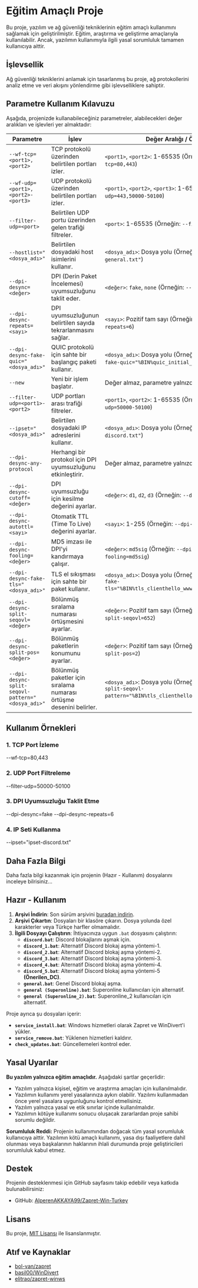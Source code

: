 # Eğitim Amaçlı Proje

Bu proje, yazılım ve ağ güvenliği tekniklerinin eğitim amaçlı kullanımını sağlamak için geliştirilmiştir. Eğitim, araştırma ve geliştirme amaçlarıyla kullanılabilir. Ancak, yazılımın kullanımıyla ilgili yasal sorumluluk tamamen kullanıcıya aittir.

## İşlevsellik

Ağ güvenliği tekniklerini anlamak için tasarlanmış bu proje, ağ protokollerini analiz etme ve veri akışını yönlendirme gibi işlevselliklere sahiptir.


## Parametre Kullanım Kılavuzu

Aşağıda, projenizde kullanabileceğiniz parametreler, alabilecekleri değer aralıkları ve işlevleri yer almaktadır:

| **Parametre**                                      | **İşlev**                                                                                  | **Değer Aralığı / Örnekler**                                            |
|----------------------------------------------------|--------------------------------------------------------------------------------------------|-------------------------------------------------------------------------|
| `--wf-tcp=<port1>,<port2>`                         | TCP protokolü üzerinden belirtilen portları izler.                                          | `<port1>`, `<port2>`: 1-65535 (Örneğin: `--wf-tcp=80,443`)            |
| `--wf-udp=<port1>,<port2>-<port3>`                 | UDP protokolü üzerinden belirtilen portları izler.                                          | `<port1>`, `<port2>`, `<port3>`: 1-65535 (Örneğin: `--wf-udp=443,50000-50100`) |
| `--filter-udp=<port>`                               | Belirtilen UDP portu üzerinden gelen trafiği filtreler.                                      | `<port>`: 1-65535 (Örneğin: `--filter-udp=443`)                        |
| `--hostlist="<dosya_adı>"`                          | Belirtilen dosyadaki host isimlerini kullanır.                                               | `<dosya_adı>`: Dosya yolu (Örneğin: `--hostlist="list-general.txt"`)   |
| `--dpi-desync=<değer>`                             | DPI (Derin Paket İncelemesi) uyumsuzluğunu taklit eder.                                      | `<değer>`: `fake`, `none` (Örneğin: `--dpi-desync=fake`)              |
| `--dpi-desync-repeats=<sayı>`                      | DPI uyumsuzluğunun belirtilen sayıda tekrarlanmasını sağlar.                                | `<sayı>`: Pozitif tam sayı (Örneğin: `--dpi-desync-repeats=6`)         |
| `--dpi-desync-fake-quic="<dosya_adı>"`             | QUIC protokolü için sahte bir başlangıç paketi kullanır.                                      | `<dosya_adı>`: Dosya yolu (Örneğin: `--dpi-desync-fake-quic="%BIN%quic_initial_www_google_com.bin"`) |
| `--new`                                            | Yeni bir işlem başlatır.                                                                     | Değer almaz, parametre yalnızca etkinleştirir.                          |
| `--filter-udp=<port1>-<port2>`                     | UDP portları arası trafiği filtreler.                                                       | `<port1>`, `<port2>`: 1-65535 (Örneğin: `--filter-udp=50000-50100`)   |
| `--ipset="<dosya_adı>"`                            | Belirtilen dosyadaki IP adreslerini kullanır.                                                | `<dosya_adı>`: Dosya yolu (Örneğin: `--ipset="ipset-discord.txt"`)     |
| `--dpi-desync-any-protocol`                        | Herhangi bir protokol için DPI uyumsuzluğunu etkinleştirir.                                   | Değer almaz, parametre yalnızca etkinleştirir.                          |
| `--dpi-desync-cutoff=<değer>`                      | DPI uyumsuzluğu için kesilme değerini ayarlar.                                               | `<değer>`: `d1`, `d2`, `d3` (Örneğin: `--dpi-desync-cutoff=d3`)       |
| `--dpi-desync-autottl=<sayı>`                      | Otomatik TTL (Time To Live) değerini ayarlar.                                               | `<sayı>`: 1-255 (Örneğin: `--dpi-desync-autottl=2`)                    |
| `--dpi-desync-fooling=<değer>`                     | MD5 imzası ile DPI'yi kandırmaya çalışır.                                                   | `<değer>`: `md5sig` (Örneğin: `--dpi-desync-fooling=md5sig`)           |
| `--dpi-desync-fake-tls="<dosya_adı>"`              | TLS el sıkışması için sahte bir paket kullanır.                                              | `<dosya_adı>`: Dosya yolu (Örneğin: `--dpi-desync-fake-tls="%BIN%tls_clienthello_www_google_com.bin"`) |
| `--dpi-desync-split-seqovl=<değer>`                | Bölünmüş sıralama numarası örtüşmesini ayarlar.                                              | `<değer>`: Pozitif tam sayı (Örneğin: `--dpi-desync-split-seqovl=652`) |
| `--dpi-desync-split-pos=<değer>`                   | Bölünmüş paketlerin konumunu ayarlar.                                                       | `<değer>`: Pozitif tam sayı (Örneğin: `--dpi-desync-split-pos=2`)      |
| `--dpi-desync-split-seqovl-pattern="<dosya_adı>"`  | Bölünmüş paketler için sıralama numarası örtüşme desenini belirler.                          | `<dosya_adı>`: Dosya yolu (Örneğin: `--dpi-desync-split-seqovl-pattern="%BIN%tls_clienthello_www_google_com.bin"`) |

## Kullanım Örnekleri
### 1. TCP Port İzleme
--wf-tcp=80,443
### 2. UDP Port Filtreleme
--filter-udp=50000-50100
### 3. DPI Uyumsuzluğu Taklit Etme
--dpi-desync=fake --dpi-desync-repeats=6
### 4. IP Seti Kullanma
--ipset="ipset-discord.txt"
## Daha Fazla Bilgi
   Daha fazla bilgi kazanmak için projenin (Hazır - Kullanım) dosyalarını inceleye bilrisiniz...

## Hazır - Kullanım
1. **Arşivi İndirin**: Son sürüm arşivini [buradan indirin](https://github.com/AlperenAKKAYA99/Zapret-Win-Turkey/releases/latest).
2. **Arşivi Çıkartın**: Dosyaları bir klasöre çıkarın. Dosya yolunda özel karakterler veya Türkçe harfler olmamalıdır.
3. **İlgili Dosyayı Çalıştırın**: İhtiyacınıza uygun `.bat` dosyasını çalıştırın:
   - **`discord.bat`**: Discord blokajlarını aşmak için.
   - **`discord_1.bat`**: Alternatif Discord blokaj aşma yöntemi-1.
   - **`discord_2.bat`**: Alternatif Discord blokaj aşma yöntemi-2.
   - **`discord_3.bat`**: Alternatif Discord blokaj aşma yöntemi-3.
   - **`discord_4.bat`**: Alternatif Discord blokaj aşma yöntemi-4.
   - **`discord_5.bat`**: Alternatif Discord blokaj aşma yöntemi-5 **(Önerilen_DC)**.
   - **`general.bat`**: Genel Discord blokaj aşma.
   - **`general (Superonline).bat`**: Superonline kullanıcıları için alternatif.
   - **`general (Superonline_2).bat`**: Superonline_2 kullanıcıları için alternatif.

Proje ayrıca şu dosyaları içerir:
- **`service_install.bat`**: Windows hizmetleri olarak Zapret ve WinDivert'i yükler.
- **`service_remove.bat`**: Yüklenen hizmetleri kaldırır.
- **`check_updates.bat`**: Güncellemeleri kontrol eder.

## Yasal Uyarılar

**Bu yazılım yalnızca eğitim amaçlıdır.** Aşağıdaki şartlar geçerlidir:
- Yazılım yalnızca kişisel, eğitim ve araştırma amaçları için kullanılmalıdır.
- Yazılımın kullanımı yerel yasalarınıza aykırı olabilir. Yazılımı kullanmadan önce yerel yasalara uygunluğunu kontrol etmelisiniz.
- Yazılım yalnızca yasal ve etik sınırlar içinde kullanılmalıdır.
- Yazılımın kötüye kullanımı sonucu oluşacak zararlardan proje sahibi sorumlu değildir.

**Sorumluluk Reddi:** Projenin kullanımından doğacak tüm yasal sorumluluk kullanıcıya aittir. Yazılımın kötü amaçlı kullanımı, yasa dışı faaliyetlere dahil olunması veya başkalarının haklarının ihlali durumunda proje geliştiricileri sorumluluk kabul etmez.

## Destek

Projenin desteklenmesi için GitHub sayfasını takip edebilir veya katkıda bulunabilirsiniz:
- GitHub: [AlperenAKKAYA99/Zapret-Win-Turkey](https://github.com/AlperenAKKAYA99/Zapret-Win-Turkey)

## Lisans

Bu proje, [MIT Lisansı](https://opensource.org/licenses/MIT) ile lisanslanmıştır.

## Atıf ve Kaynaklar

- [bol-van/zapret](https://github.com/bol-van/zapret)
- [basil00/WinDivert](https://github.com/basil00/WinDivert)
- [elitrao/zapret-winws](https://github.com/elitrao/zapret-winws)
